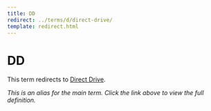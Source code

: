 ```yaml
---
title: DD
redirect: ../terms/d/direct-drive/
template: redirect.html
---
```


# DD

This term redirects to [Direct Drive](../terms/d/direct-drive/).

*This is an alias for the main term. Click the link above to view the full definition.*

